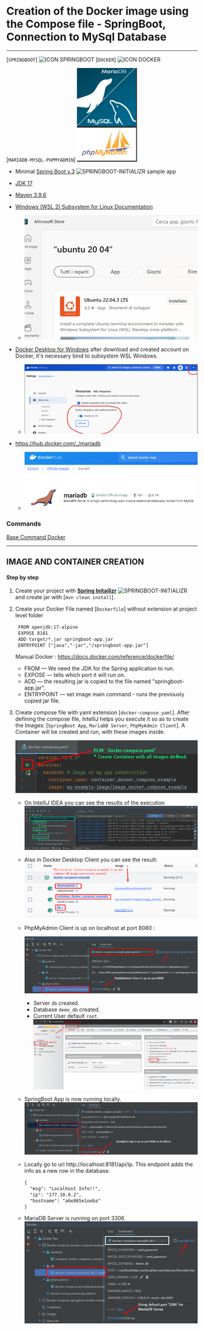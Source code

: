 


Creation of the Docker image using the Compose file - SpringBoot, Connection to MySql Database
=============
---

[`SPRINGBOOT`] ![ICON SPRINGBOOT](https://start.spring.io/icon_144x144.7d360c62a3c2b77823306d48e19a144b.png)   [`DOCKER`] ![ICON DOCKER](https://avatars.githubusercontent.com/u/7739233?s=200&v=4) 

[`MARIADB-MYSQL-PHPMYADMIN`] ![03_mariadb-mysql-phpmyadmin.png](03_mariadb-mysql-phpmyadmin.png)




- Minimal [Spring Boot v.3](http://projects.spring.io/spring-boot/)  ![SPRINGBOOT-INITIALIZR](https://spring.io/favicon-32x32.png?v=96334d577af708644f6f0495dd1c7bc8)  sample app
- [JDK 17](https://www.oracle.com/java/technologies/downloads/#java17)
- [Maven 3.9.6](https://maven.apache.org)

- [Windows (WSL 2) Subsystem for Linux Documentation](https://learn.microsoft.com/en-us/windows/wsl/)
    * ![Windows - WSL2 Ubuntu 22.04](01_image_wsl.png)

- [Docker Desktop for Windows](https://docs.docker.com/desktop/install/windows-install/) after download and created account on Docker, it's necessary bind to subsystem WSL Windows.
    * ![Docker Desktop for Windows](02_image_docker_desktop.png)

- https://hub.docker.com/_/mariadb 
    * ![image-mariadb-server.png](11_image-mariadb-server.png)


### Commands
[Base Command Docker](https://docs.docker.com/reference/cli/docker/)

--- 

## IMAGE AND CONTAINER CREATION


#### **Step by step**
1. Create your project with [**Spring Initailizr**](https://start.spring.io/)  ![SPRINGBOOT-INITIALIZR](https://spring.io/favicon-32x32.png?v=96334d577af708644f6f0495dd1c7bc8)
  and create jar with [`mvn clean install`].

2. Create your Docker File named [`Dockerfile`] without extension at project level folder

    ```
     FROM openjdk:17-alpine
     EXPOSE 8181
     ADD target/*.jar springboot-app.jar
     ENTRYPOINT ["java","-jar","/springboot-app.jar"]
    ```
    Manual Docker : https://docs.docker.com/reference/dockerfile/ 
     - FROM — We need the JDK for the Spring application to run.
     - EXPOSE — tells which port it will run on.
     - ADD — the resulting jar is copied to the file named "springboot-app.jar".
     - ENTRYPOINT — set image main command - runs the previously copied jar file.

3. Create compose file with yaml extension [`docker-compose.yaml`].
  After defining the compose file, IntelliJ helps you execute it so as to create the Images: 
  [`SpringBoot App`, `MariaDB Server`, `PhpMyAdmin Client`]. A Container will be created and run, 
  with these images inside.
     
    ![play-docker-compose-file.png](04_play-docker-compose-file.png)

   - On IntelliJ IDEA you can see the results of the execution
     ![output-exec-compose-file.png](05_output-exec-compose-file-IntelliJ.png)

   - Also in Docker Desktop Client you can see the result:
      ![docker-desktop-client.png](06_output-exec-compose-file-docker-desktop.png)

   * PhpMyAdmin Client is up on localhost at port 8080 :
  
     ![phpmyadmin-console.png](07_phpmyadmin-console.png)

       - Server `db` created.
       - Database `demo_db` created.
       - Current User default `root`.
         ![phpmyadmin.png](08_phpmyadmin.png)

    * SpringBoot App is now running locally.
     ![img.png](09_app-running-locally.png)

    - Locally go to url http://localhost:8181/api/ip. 
      This endpoint adds the info as a new row in the database.
      ```
      {
        "msg": "Localhost Info!!",
        "ip": "177.10.0.2",
        "hostname": "a6e865e1oeba"
      }
      ``` 

   * MariaDB Server is running on port 3306 
     ![mariadb-server-default-port.png](10_mariadb-server-default-port.png)